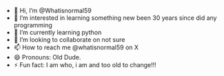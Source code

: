 - 👋 Hi, I’m @Whatisnormal59
- 👀 I’m interested in learning something new been 30 years since did any programming
- 🌱 I’m currently learning python
- 💞️ I’m looking to collaborate on not sure 
- 📫 How to reach me @whatisnormal59 on X
- 😄 Pronouns: Old Dude.
- ⚡ Fun fact: I am who, i am and too old to change!!!

<!---
Whatisnormal59/Whatisnormal59 is a ✨ special ✨ repository because its `README.md` (this file) appears on your GitHub profile.
You can click the Preview link to take a look at your changes.
--->

